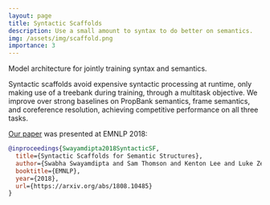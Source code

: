 ```yaml
---
layout: page
title: Syntactic Scaffolds
description: Use a small amount to syntax to do better on semantics.
img: /assets/img/scaffold.png
importance: 3
---
```


<div class="row">
    <div class="col-sm mt-3 mt-md-0">
        <img class="img-fluid rounded z-depth-1" src="{{ '/assets/img/scaffold.png' | relative_url }}" alt="" title="scaffold"/>
    </div>
</div>
<div class="caption">
    Model architecture for jointly training syntax and semantics.
</div>

Syntactic scaffolds avoid expensive syntactic processing at runtime, only making use of a treebank during training, through a multitask objective. We improve over strong baselines on PropBank semantics, frame semantics, and coreference resolution, achieving competitive performance on all three tasks.


[Our paper](https://aclanthology.org/D18-1412/) was presented at EMNLP 2018:
```bib
@inproceedings{Swayamdipta2018SyntacticSF,
  title={Syntactic Scaffolds for Semantic Structures},
  author={Swabha Swayamdipta and Sam Thomson and Kenton Lee and Luke Zettlemoyer and Chris Dyer and Noah A. Smith},
  booktitle={EMNLP},
  year={2018},
  url={https://arxiv.org/abs/1808.10485}
}
```
